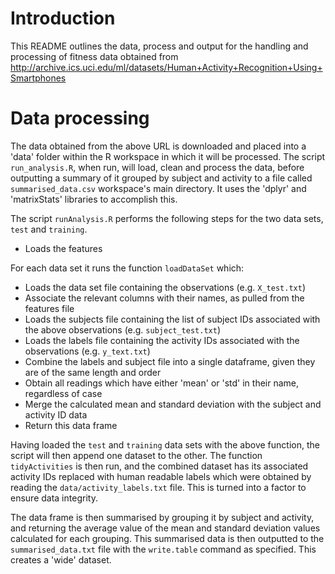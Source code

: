 # Introduction

This README outlines the data, process and output for the handling and processing of fitness data obtained from http://archive.ics.uci.edu/ml/datasets/Human+Activity+Recognition+Using+Smartphones

# Data processing

The data obtained from the above URL is downloaded and placed into a 'data' folder within the R workspace in which it will be processed. The script `run_analysis.R`, when run, will load, clean and process the data, before outputting a summary of it grouped by subject and activity to a file called `summarised_data.csv` workspace's main directory. It uses the 'dplyr' and 'matrixStats' libraries to accomplish this.  

The script `runAnalysis.R` performs the following steps for the two data sets, `test` and `training`. 

- Loads the features 

For each data set it runs the function `loadDataSet` which:
- Loads the data set file containing the observations (e.g. `X_test.txt`)
- Associate the relevant columns with their names, as pulled from the features file
- Loads the subjects file containing the list of subject IDs associated with the above observations (e.g. `subject_test.txt`)
- Loads the labels file containing the activity IDs associated with the observations (e.g. `y_text.txt`)
- Combine the labels and subject file into a single dataframe, given they are of the same length and order
- Obtain all readings which have either 'mean' or 'std' in their name, regardless of case
- Merge the calculated mean and standard deviation with the subject and activity ID data
- Return this data frame

Having loaded the `test` and `training` data sets with the above function, the script will then append one dataset to the other. The function `tidyActivities` is then run, and the combined dataset has its associated activity IDs replaced with human readable labels which were obtained by reading the `data/activity_labels.txt` file. This is turned into a factor to ensure data integrity.  

The data frame is then summarised by grouping it by subject and activity, and returning the average value of the mean and standard deviation values calculated for each grouping. This summarised data is then outputted to the `summarised_data.txt` file with the `write.table` command as specified. This creates a 'wide' dataset. 

